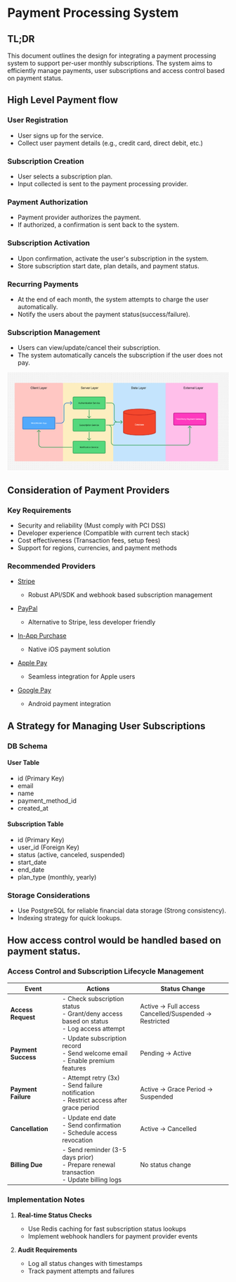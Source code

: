 # Payment Processing System

## TL;DR
This document outlines the design for integrating a payment processing system to support per-user monthly subscriptions. The system aims to efficiently manage payments, user subscriptions and access control based on payment status.

## High Level Payment flow

### User Registration
- User signs up for the service.
- Collect user payment details (e.g., credit card, direct debit, etc.)

### Subscription Creation
- User selects a subscription plan.
- Input collected is sent to the payment processing provider.

### Payment Authorization
- Payment provider authorizes the payment.
- If authorized, a confirmation is sent back to the system.

### Subscription Activation
- Upon confirmation, activate the user's subscription in the system.
- Store subscription start date, plan details, and payment status.

### Recurring Payments
- At the end of each month, the system attempts to charge the user automatically.
- Notify the users about the payment status(success/failure).

### Subscription Management
- Users can view/update/cancel their subscription.
- The system automatically cancels the subscription if the user does not pay.

![Payment Flow](../screenshots/payment_processing.png)

## Consideration of Payment Providers

### Key Requirements
- Security and reliability (Must comply with PCI DSS)
- Developer experience (Compatible with current tech stack)
- Cost effectiveness (Transaction fees, setup fees)
- Support for regions, currencies, and payment methods

### Recommended Providers

- [Stripe](https://stripe.com/)
  - Robust API/SDK and webhook based subscription management

- [PayPal](https://www.paypal.com/)
  - Alternative to Stripe, less developer friendly

- [In-App Purchase](https://developer.apple.com/in-app-purchase/)
  - Native iOS payment solution

- [Apple Pay](https://developer.apple.com/apple-pay/)
  - Seamless integration for Apple users

- [Google Pay](https://developers.google.com/pay/api)
  - Android payment integration

## A Strategy for Managing User Subscriptions

### DB Schema

#### User Table
- id (Primary Key)
- email 
- name
- payment_method_id
- created_at

#### Subscription Table
- id (Primary Key)
- user_id (Foreign Key)
- status (active, canceled, suspended)
- start_date
- end_date
- plan_type (monthly, yearly)

### Storage Considerations

- Use PostgreSQL for reliable financial data storage (Strong consistency).
- Indexing strategy for quick lookups.


## How access control would be handled based on payment status.
### Access Control and Subscription Lifecycle Management

| Event | Actions | Status Change |
|-------|---------|--------------|
| **Access Request** | - Check subscription status<br>- Grant/deny access based on status<br>- Log access attempt | Active → Full access<br>Cancelled/Suspended → Restricted |
| **Payment Success** | - Update subscription record<br>- Send welcome email<br>- Enable premium features | Pending → Active |
| **Payment Failure** | - Attempt retry (3x)<br>- Send failure notification<br>- Restrict access after grace period | Active → Grace Period → Suspended |
| **Cancellation** | - Update end date<br>- Send confirmation<br>- Schedule access revocation | Active → Cancelled |
| **Billing Due** | - Send reminder (3-5 days prior)<br>- Prepare renewal transaction<br>- Update billing logs | No status change |

### Implementation Notes

1. **Real-time Status Checks**
   - Use Redis caching for fast subscription status lookups
   - Implement webhook handlers for payment provider events

2. **Audit Requirements**
   - Log all status changes with timestamps
   - Track payment attempts and failures
